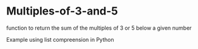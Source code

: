 # Multiples-of-3-and-5
function to return the sum of the multiples of 3 or 5 below a given number 

Example using list compreension in Python

